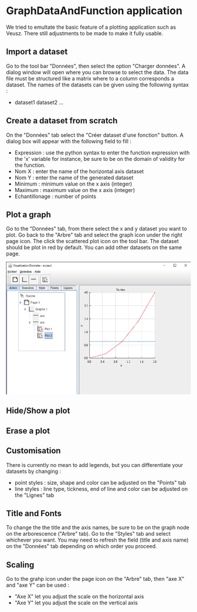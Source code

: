 # GraphDataAndFunction application
We tried to emultate the basic feature of a plotting application such as Veusz. There still adjustments to be made to make it fully usable.

## Import a dataset
Go to the tool bar "Données", then select the option "Charger données". A dialog window will open where you can browse to select the data. The data file must be structured like a matrix where to a column corresponds a dataset. The names of the datasets can be given using the following syntax : 
* dataset1 dataset2 ... 


## Create a dataset from scratch
On the "Données" tab select the "Créer dataset d'une fonction" button. A dialog box will appear with the following field to fill :
* Expression : use the python syntax to enter the function expression with the 'x' variable for instance, be sure to be on the domain of validity for the function.
* Nom X : enter the name of the horizontal axis dataset
* Nom Y : enter the name of the generated dataset
* Minimum : minimum value on the x axis (integer)
* Maximum : maximum value on the x axis (integer)
* Echantillonage : number of points 


## Plot a graph
Go to the "Données" tab, from there select the x and y dataset you want to plot. Go back to the "Arbre" tab and select the graph icon under the right page icon. The click the scattered plot icon on the tool bar. The dataset should be plot in red by default.
You can add other datasets on the same page. 

![Plot of functions](chart.png)

## Hide/Show a plot


## Erase a plot   


## Customisation 
There is currently no mean to add legends, but you can differentiate your datasets by changing :
* point styles : size, shape and color can be adjusted on the "Points" tab
* line styles : line type, tickness, end of line and color can be adjusted on the "Lignes" tab

## Title and Fonts 
To change the the title and the axis names, be sure to be on the graph node on the arborescence ("Arbre" tab). Go to the "Styles" tab and select whichever you want. You may need to refresh the field (title and axis name) on the "Données" tab
depending on which order you proceed.

## Scaling 
Go to the grahp icon under the page icon on the "Arbre" tab, then "axe X" and "axe Y" can be used :
* "Axe X" let you adjust the scale on the horizontal axis
* "Axe Y" let you adjust the scale on the vertical axis





